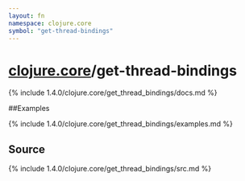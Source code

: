 ```yaml
---
layout: fn
namespace: clojure.core
symbol: "get-thread-bindings"
---
```


# [clojure.core](../)/get-thread-bindings

{% include 1.4.0/clojure.core/get_thread_bindings/docs.md %}

##Examples

{% include 1.4.0/clojure.core/get_thread_bindings/examples.md %}
## Source
{% include 1.4.0/clojure.core/get_thread_bindings/src.md %}

